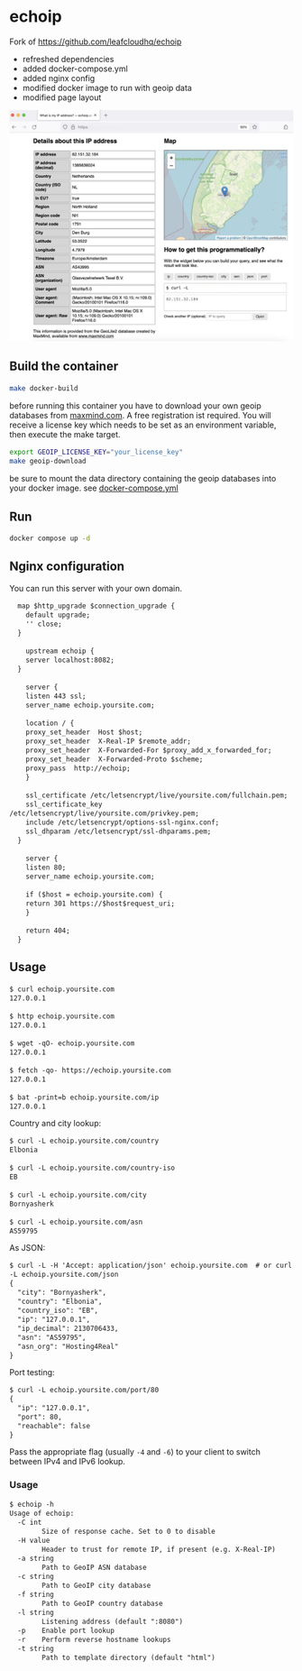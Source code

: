 # echoip
Fork of https://github.com/leafcloudhq/echoip

- refreshed dependencies
- added docker-compose.yml
- added nginx config
- modified docker image to run with geoip data
- modified page layout

![Screenshot](./doc/screenshot.jpg)

## Build the container

```bash
make docker-build
```

before running this container you have to download your own geoip databases from [maxmind.com](https://www.maxmind.com). A free registration ist required.
You will receive a license key which needs to be set as an environment variable, then execute the make target.

```bash
export GEOIP_LICENSE_KEY="your_license_key"
make geoip-download
```

be sure to mount the data directory containing the geoip databases into your docker image. see [docker-compose.yml](./docker-compose.yml)

## Run

```bash
docker compose up -d 
```

## Nginx configuration

You can run this server with your own domain.

```
  map $http_upgrade $connection_upgrade {
    default upgrade;
    '' close;
  }
    
    upstream echoip {
    server localhost:8082;
  }
    
    server {
    listen 443 ssl;
    server_name echoip.yoursite.com;

    location / {
    proxy_set_header  Host $host;
    proxy_set_header  X-Real-IP $remote_addr;
    proxy_set_header  X-Forwarded-For $proxy_add_x_forwarded_for;
    proxy_set_header  X-Forwarded-Proto $scheme;
    proxy_pass  http://echoip;
    }

    ssl_certificate /etc/letsencrypt/live/yoursite.com/fullchain.pem;
    ssl_certificate_key /etc/letsencrypt/live/yoursite.com/privkey.pem;
    include /etc/letsencrypt/options-ssl-nginx.conf;
    ssl_dhparam /etc/letsencrypt/ssl-dhparams.pem;
  }
    
    server {
    listen 80;
    server_name echoip.yoursite.com;

    if ($host = echoip.yoursite.com) {
    return 301 https://$host$request_uri;
    }

    return 404;
  }
```

## Usage

```
$ curl echoip.yoursite.com
127.0.0.1

$ http echoip.yoursite.com
127.0.0.1

$ wget -qO- echoip.yoursite.com
127.0.0.1

$ fetch -qo- https://echoip.yoursite.com
127.0.0.1

$ bat -print=b echoip.yoursite.com/ip
127.0.0.1
```

Country and city lookup:

```
$ curl -L echoip.yoursite.com/country
Elbonia

$ curl -L echoip.yoursite.com/country-iso
EB

$ curl -L echoip.yoursite.com/city
Bornyasherk

$ curl -L echoip.yoursite.com/asn
AS59795
```

As JSON:

```
$ curl -L -H 'Accept: application/json' echoip.yoursite.com  # or curl -L echoip.yoursite.com/json
{
  "city": "Bornyasherk",
  "country": "Elbonia",
  "country_iso": "EB",
  "ip": "127.0.0.1",
  "ip_decimal": 2130706433,
  "asn": "AS59795",
  "asn_org": "Hosting4Real"
}
```

Port testing:

```
$ curl -L echoip.yoursite.com/port/80
{
  "ip": "127.0.0.1",
  "port": 80,
  "reachable": false
}
```

Pass the appropriate flag (usually `-4` and `-6`) to your client to switch
between IPv4 and IPv6 lookup.


### Usage

```
$ echoip -h
Usage of echoip:
  -C int
    	Size of response cache. Set to 0 to disable
  -H value
    	Header to trust for remote IP, if present (e.g. X-Real-IP)
  -a string
    	Path to GeoIP ASN database
  -c string
    	Path to GeoIP city database
  -f string
    	Path to GeoIP country database
  -l string
    	Listening address (default ":8080")
  -p	Enable port lookup
  -r	Perform reverse hostname lookups
  -t string
    	Path to template directory (default "html")
```
